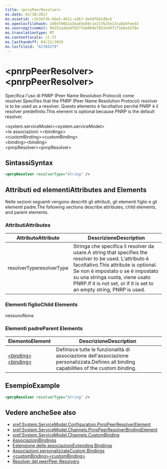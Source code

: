 ```yaml
---
title: <pnrpPeerResolver>
ms.date: 03/30/2017
ms.assetid: c1b34f3b-68e5-4911-a367-de49fb61dbc6
ms.openlocfilehash: 2404f00b2a3ba03e89c1e21fb25e13cabb8feed3
ms.sourcegitcommit: 9b552addadfb57fab0b9e7852ed4f1f1b8a42f8e
ms.translationtype: MT
ms.contentlocale: it-IT
ms.lasthandoff: 04/23/2019
ms.locfileid: "61783279"
---
```

# <a name="pnrppeerresolver"></a><span data-ttu-id="58831-101">\<pnrpPeerResolver></span><span class="sxs-lookup"><span data-stu-id="58831-101">\<pnrpPeerResolver></span></span>
<span data-ttu-id="58831-102">Specifica l'uso di PNRP (Peer Name Resolution Protocol) come resolver.</span><span class="sxs-lookup"><span data-stu-id="58831-102">Specifies that the PNRP (Peer Name Resolution Protocol) resolver is to be used as a resolver.</span></span> <span data-ttu-id="58831-103">Questo elemento è facoltativo perché PNRP è il resolver predefinito.</span><span class="sxs-lookup"><span data-stu-id="58831-103">This element is optional because PNRP is the default resolver.</span></span>  
  
 <span data-ttu-id="58831-104">\<system.serviceModel></span><span class="sxs-lookup"><span data-stu-id="58831-104">\<system.serviceModel></span></span>  
<span data-ttu-id="58831-105">\<le associazioni ></span><span class="sxs-lookup"><span data-stu-id="58831-105">\<bindings></span></span>  
<span data-ttu-id="58831-106">\<customBinding></span><span class="sxs-lookup"><span data-stu-id="58831-106">\<customBinding></span></span>  
<span data-ttu-id="58831-107">\<binding></span><span class="sxs-lookup"><span data-stu-id="58831-107">\<binding></span></span>  
<span data-ttu-id="58831-108">\<pnrpResolver></span><span class="sxs-lookup"><span data-stu-id="58831-108">\<pnrpResolver></span></span>  
  
## <a name="syntax"></a><span data-ttu-id="58831-109">Sintassi</span><span class="sxs-lookup"><span data-stu-id="58831-109">Syntax</span></span>  
  
```xml  
<pnrpResolver resolverType="String" />
```  
  
## <a name="attributes-and-elements"></a><span data-ttu-id="58831-110">Attributi ed elementi</span><span class="sxs-lookup"><span data-stu-id="58831-110">Attributes and Elements</span></span>  
 <span data-ttu-id="58831-111">Nelle sezioni seguenti vengono descritti gli attributi, gli elementi figlio e gli elementi padre.</span><span class="sxs-lookup"><span data-stu-id="58831-111">The following sections describe attributes, child elements, and parent elements.</span></span>  
  
### <a name="attributes"></a><span data-ttu-id="58831-112">Attributi</span><span class="sxs-lookup"><span data-stu-id="58831-112">Attributes</span></span>  
  
|<span data-ttu-id="58831-113">Attributo</span><span class="sxs-lookup"><span data-stu-id="58831-113">Attribute</span></span>|<span data-ttu-id="58831-114">Descrizione</span><span class="sxs-lookup"><span data-stu-id="58831-114">Description</span></span>|  
|---------------|-----------------|  
|<span data-ttu-id="58831-115">resolverType</span><span class="sxs-lookup"><span data-stu-id="58831-115">resolverType</span></span>|<span data-ttu-id="58831-116">Stringa che specifica il resolver da usare.</span><span class="sxs-lookup"><span data-stu-id="58831-116">A string that specifies the resolver to be used.</span></span> <span data-ttu-id="58831-117">L'attributo è facoltativo.</span><span class="sxs-lookup"><span data-stu-id="58831-117">This attribute is optional.</span></span> <span data-ttu-id="58831-118">Se non è impostato o se è impostato su una stringa vuota, viene usato PNRP.</span><span class="sxs-lookup"><span data-stu-id="58831-118">If it is not set, or if it is set to an empty string, PNRP is used.</span></span>|  
  
### <a name="child-elements"></a><span data-ttu-id="58831-119">Elementi figlio</span><span class="sxs-lookup"><span data-stu-id="58831-119">Child Elements</span></span>  
 <span data-ttu-id="58831-120">nessuno</span><span class="sxs-lookup"><span data-stu-id="58831-120">None</span></span>  
  
### <a name="parent-elements"></a><span data-ttu-id="58831-121">Elementi padre</span><span class="sxs-lookup"><span data-stu-id="58831-121">Parent Elements</span></span>  
  
|<span data-ttu-id="58831-122">Elemento</span><span class="sxs-lookup"><span data-stu-id="58831-122">Element</span></span>|<span data-ttu-id="58831-123">Descrizione</span><span class="sxs-lookup"><span data-stu-id="58831-123">Description</span></span>|  
|-------------|-----------------|  
|[<span data-ttu-id="58831-124">\<binding></span><span class="sxs-lookup"><span data-stu-id="58831-124">\<binding></span></span>](../../../../../docs/framework/misc/binding.md)|<span data-ttu-id="58831-125">Definisce tutte le funzionalità di associazione dell'associazione personalizzata.</span><span class="sxs-lookup"><span data-stu-id="58831-125">Defines all binding capabilities of the custom binding.</span></span>|  
  
## <a name="example"></a><span data-ttu-id="58831-126">Esempio</span><span class="sxs-lookup"><span data-stu-id="58831-126">Example</span></span>  
  
```xml  
<pnrpResolver resolverType="String" />
```  
  
## <a name="see-also"></a><span data-ttu-id="58831-127">Vedere anche</span><span class="sxs-lookup"><span data-stu-id="58831-127">See also</span></span>

- <xref:System.ServiceModel.Configuration.PnrpPeerResolverElement>
- <xref:System.ServiceModel.Channels.PnrpPeerResolverBindingElement>
- <xref:System.ServiceModel.Channels.CustomBinding>
- [<span data-ttu-id="58831-128">Associazioni</span><span class="sxs-lookup"><span data-stu-id="58831-128">Bindings</span></span>](../../../../../docs/framework/wcf/bindings.md)
- [<span data-ttu-id="58831-129">Estensione delle associazioni</span><span class="sxs-lookup"><span data-stu-id="58831-129">Extending Bindings</span></span>](../../../../../docs/framework/wcf/extending/extending-bindings.md)
- [<span data-ttu-id="58831-130">Associazioni personalizzate</span><span class="sxs-lookup"><span data-stu-id="58831-130">Custom Bindings</span></span>](../../../../../docs/framework/wcf/extending/custom-bindings.md)
- [<span data-ttu-id="58831-131">\<customBinding></span><span class="sxs-lookup"><span data-stu-id="58831-131">\<customBinding></span></span>](../../../../../docs/framework/configure-apps/file-schema/wcf/custombinding.md)
- [<span data-ttu-id="58831-132">Resolver del peer</span><span class="sxs-lookup"><span data-stu-id="58831-132">Peer Resolvers</span></span>](../../../../../docs/framework/wcf/feature-details/peer-resolvers.md)
